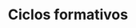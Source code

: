 ---
title: "Ciclos formativos"  # Add a page title.
summary: "Recursos para ciclos formativos."  # Add a page description.
type: "widget_page"  # Page type is a Widget Page
url: "recursos-fisica-quimica/radiofisica/ciclos-formativos"
---